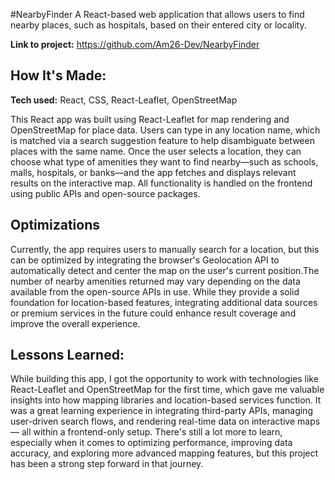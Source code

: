 #NearbyFinder
A React-based web application that allows users to find nearby places, such as hospitals, based on their entered city or locality.



**Link to project:** https://github.com/Am26-Dev/NearbyFinder

## How It's Made:

**Tech used:** React, CSS, React-Leaflet, OpenStreetMap

This React app was built using React-Leaflet for map rendering and OpenStreetMap for place data. Users can type in any location name, which is matched via a search suggestion feature to help disambiguate between places with the same name. Once the user selects a location, they can choose what type of amenities they want to find nearby—such as schools, malls, hospitals, or banks—and the app fetches and displays relevant results on the interactive map. All functionality is handled on the frontend using public APIs and open-source packages.

## Optimizations

Currently, the app requires users to manually search for a location, but this can be optimized by integrating the browser's Geolocation API to automatically detect and center the map on the user's current position.The number of nearby amenities returned may vary depending on the data available from the open-source APIs in use. While they provide a solid foundation for location-based features, integrating additional data sources or premium services in the future could enhance result coverage and improve the overall experience.


## Lessons Learned:

While building this app, I got the opportunity to work with technologies like React-Leaflet and OpenStreetMap for the first time, which gave me valuable insights into how mapping libraries and location-based services function. It was a great learning experience in integrating third-party APIs, managing user-driven search flows, and rendering real-time data on interactive maps — all within a frontend-only setup. There's still a lot more to learn, especially when it comes to optimizing performance, improving data accuracy, and exploring more advanced mapping features, but this project has been a strong step forward in that journey.